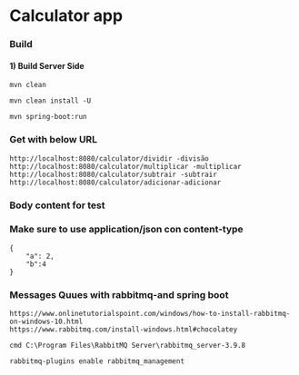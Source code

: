 # Calculator app


### Build

#### 1) Build Server Side
   
```
mvn clean

mvn clean install -U

mvn spring-boot:run
```


### Get with below URL

```
http://localhost:8080/calculator/dividir -divisão
http://localhost:8080/calculator/multiplicar -multiplicar
http://localhost:8080/calculator/subtrair -subtrair
http://localhost:8080/calculator/adicionar-adicionar
```


### Body content for test 
### Make sure to use application/json con content-type


```
{
    "a": 2,
    "b":4
}

```


### Messages Quues with rabbitmq-and spring boot

```
https://www.onlinetutorialspoint.com/windows/how-to-install-rabbitmq-on-windows-10.html
https://www.rabbitmq.com/install-windows.html#chocolatey

cmd C:\Program Files\RabbitMQ Server\rabbitmq_server-3.9.8

rabbitmq-plugins enable rabbitmq_management

```